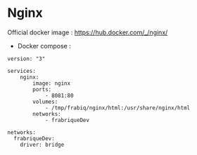 Nginx
============

Official docker image : https://hub.docker.com/_/nginx/


* Docker compose :
```
version: "3"

services:
    nginx:
        image: nginx
        ports:
            - 8081:80
        volumes:
            - /tmp/frabiq/nginx/html:/usr/share/nginx/html 
        networks:
            - frabriqueDev  

networks:
  frabriqueDev:
    driver: bridge
```

